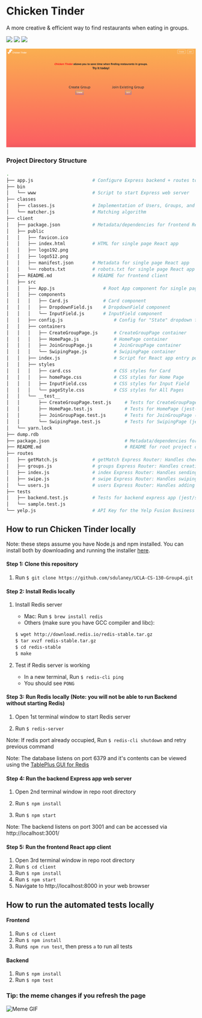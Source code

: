# Chicken Tinder

A more creative & efficient way to find restaurants when eating in groups.

<p float="left">
    <img src="https://img.shields.io/static/v1?label=Made%20with&message=Node.js%20and%20Express&style=flat&logo=node.js" width="250" />
    <img src="https://img.shields.io/static/v1?label=Made%20with&message=Redis&style=flat&logo=redis" width="150" />
    <img src="https://img.shields.io/static/v1?label=Made%20with&message=React&style=flat&logo=react" width="150" /> 
</p>

![Home Page](homepage.png)

### Project Directory Structure

```bash
.
├── app.js                      # Configure Express backend + routes to add seed data
├── bin
│   └── www                     # Script to start Express web server
├── classes
│   ├── classes.js              # Implementation of Users, Groups, and Restaurants classes
│   └── matcher.js              # Matching algorithm
├── client
│   ├── package.json            # Metadata/dependencies for frontend React app
│   ├── public
│   │   ├── favicon.ico
│   │   ├── index.html          # HTML for single page React app
│   │   ├── logo192.png
│   │   ├── logo512.png
│   │   ├── manifest.json       # Metadata for single page React app
│   │   └── robots.txt          # robots.txt for single page React app
│   ├── README.md               # README for frontend client
│   ├── src
│   │   ├── App.js                  # Root App component for single page React app
│   │   ├── components
│   │   │   ├── Card.js             # Card component
│   │   │   ├── DropdownField.js    # DropdownField component
│   │   │   └── InputField.js       # InputField component
│   │   ├── config.js                   # Config for "State" dropdown field options
│   │   ├── containers
│   │   │   ├── CreateGroupPage.js      # CreateGroupPage container
│   │   │   ├── HomePage.js             # HomePage container
│   │   │   ├── JoinGroupPage.js        # JoinGroupPage container
│   │   │   └── SwipingPage.js          # SwipingPage container
│   │   ├── index.js                    # Script for React app entry point
│   │   ├── styles
│   │   │   ├── card.css                # CSS styles for Card
│   │   │   ├── homePage.css            # CSS styles for Home Page
│   │   │   ├── InputField.css          # CSS styles for Input Field
│   │   │   └── pageStyle.css           # CSS styles for All Pages
│   │   └── __test__
│   │       ├── CreateGroupPage.test.js     # Tests for CreateGroupPage (jest-dom)
│   │       ├── HomePage.test.js            # Tests for HomePage (jest-dom)
│   │       ├── JoinGroupPage.test.js       # Tests for JoinGroupPage (jest-dom)
│   │       └── SwipingPage.test.js         # Tests for SwipingPage (jest-dom)
│   └── yarn.lock
├── dump.rdb
├── package.json                            # Metadata/dependencies for backend Express app
├── README.md                               # README for root project directory
├── routes
│   ├── getMatch.js             # getMatch Express Router: Handles checking for match
│   ├── groups.js               # groups Express Router: Handles creating group, Yelp API query
│   ├── index.js                # index Express Router: Handles sending React app on index route
│   ├── swipe.js                # swipe Express Router: Handles swiping on a restaurant
│   └── users.js                # users Express Router: Handles adding user to a group
├── tests
│   ├── backend.test.js         # Tests for backend express app (jest/supertest)
│   └── sample.test.js
└── yelp.js                     # API Key for the Yelp Fusion Business Search API
```

## How to run Chicken Tinder locally

Note: these steps assume you have Node.js and npm installed. You can install both by downloading and running the installer [here](https://nodejs.org/en/download/).

#### Step 1: Clone this repository

1. Run `$ git clone https://github.com/sdulaney/UCLA-CS-130-Group4.git`

#### Step 2: Install Redis locally

1. Install Redis server

   - Mac:
     Run `$ brew install redis`
   - Others (make sure you have GCC compiler and libc):

   ```sh
   $ wget http://download.redis.io/redis-stable.tar.gz
   $ tar xvzf redis-stable.tar.gz
   $ cd redis-stable
   $ make
   ```

2. Test if Redis server is working
   - In a new terminal, Run `$ redis-cli ping`
   - You should see `PONG`

#### Step 3: Run Redis locally (Note: you will not be able to run Backend without starting Redis)

1. Open 1st terminal window to start Redis server

2. Run `$ redis-server`

Note: If redis port already occupied, Run `$ redis-cli shutdown` and retry previous command

Note: The database listens on port 6379 and it's contents can be viewed using the [TablePlus GUI for Redis](https://tableplus.com/)

#### Step 4: Run the backend Express app web server

1. Open 2nd terminal window in repo root directory

2. Run `$ npm install`
3. Run `$ npm start`

Note: The backend listens on port 3001 and can be accessed via http://localhost:3001/

#### Step 5: Run the frontend React app client

1. Open 3rd terminal window in repo root directory
2. Run `$ cd client`
3. Run `$ npm install`
4. Run `$ npm start`
5. Navigate to http://localhost:8000 in your web browser

## How to run the automated tests locally

#### Frontend

1. Run `$ cd client`
2. Run `$ npm install`
3. Run`$ npm run test`, then press `a` to run all tests

#### Backend

1. Run `$ npm install`
2. Run `$ npm test`

<div align="left">
 <h3 align="left">Tip: the meme changes if you refresh the page</h1>
 <img src="https://random-memer.herokuapp.com/" width="400" alt="Meme GIF">
</div>

